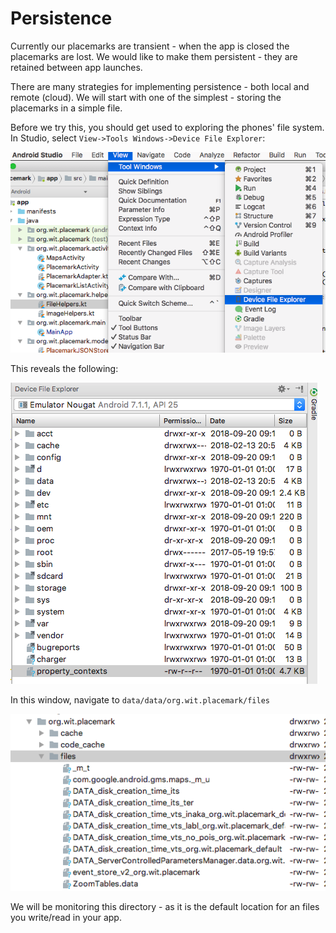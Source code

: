 # Persistence

Currently our placemarks are transient - when the app is closed the placemarks are lost. We would like to make them persistent - they are retained between app launches.

There are many strategies for implementing persistence - both local and remote (cloud). We will start with one of the simplest - storing the placemarks in a simple file.

Before we try this, you should get used to exploring the phones' file system. In Studio, select `View->Tools Windows->Device File Explorer`:

![](img/03.png)

This reveals the following:

![](img/04.png)

In this window, navigate to `data/data/org.wit.placemark/files`

![](img/05.png)

We will be monitoring this directory - as it is the default location for an files you write/read in your app.